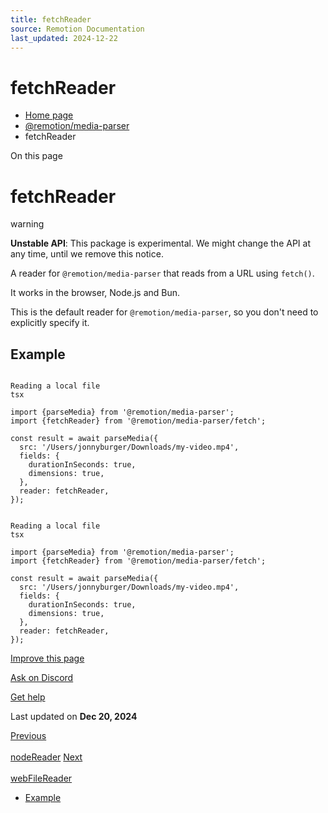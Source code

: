```yaml
---
title: fetchReader
source: Remotion Documentation
last_updated: 2024-12-22
---
```


# fetchReader

- [Home page](/)
- [@remotion/media-parser](/docs/media-parser/)
- fetchReader

On this page

# fetchReader

warning

**Unstable API**: This package is experimental. We might change the API at any time, until we remove this notice.

A reader for `@remotion/media-parser` that reads from a URL using `fetch()`.

It works in the browser, Node.js and Bun.

This is the default reader for `@remotion/media-parser`, so you don't need to explicitly specify it.

## Example [​](\#example "Direct link to Example")

```

Reading a local file
tsx

import {parseMedia} from '@remotion/media-parser';
import {fetchReader} from '@remotion/media-parser/fetch';

const result = await parseMedia({
  src: '/Users/jonnyburger/Downloads/my-video.mp4',
  fields: {
    durationInSeconds: true,
    dimensions: true,
  },
  reader: fetchReader,
});
```

```

Reading a local file
tsx

import {parseMedia} from '@remotion/media-parser';
import {fetchReader} from '@remotion/media-parser/fetch';

const result = await parseMedia({
  src: '/Users/jonnyburger/Downloads/my-video.mp4',
  fields: {
    durationInSeconds: true,
    dimensions: true,
  },
  reader: fetchReader,
});
```

[Improve this page](https://github.com/remotion-dev/remotion/edit/main/packages/docs/docs/media-parser/fetch-reader.mdx)

[Ask on Discord](https://remotion.dev/discord)

[Get help](/docs/get-help)

Last updated on **Dec 20, 2024**

[Previous\
\
nodeReader](/docs/media-parser/node-reader) [Next\
\
webFileReader](/docs/media-parser/web-file-reader)

- [Example](#example)
